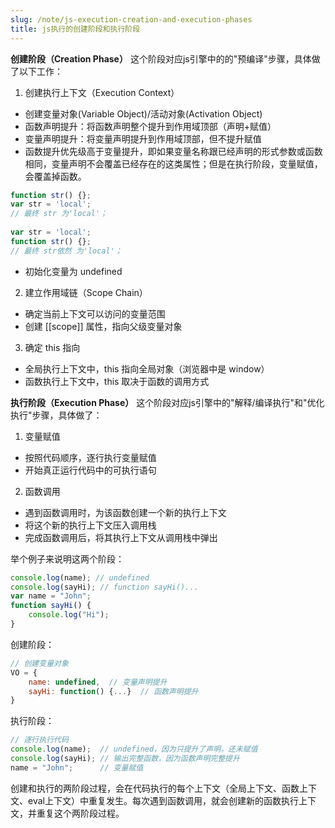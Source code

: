```yaml
---
slug: /note/js-execution-creation-and-execution-phases
title: js执行的创建阶段和执行阶段
---
```


**创建阶段（Creation Phase）**
这个阶段对应js引擎中的的"预编译"步骤，具体做了以下工作：

1. 创建执行上下文（Execution Context）
- 创建变量对象(Variable Object)/活动对象(Activation Object)
- 函数声明提升：将函数声明整个提升到作用域顶部（声明+赋值）
- 变量声明提升：将变量声明提升到作用域顶部，但不提升赋值
- 函数提升优先级高于变量提升，即如果变量名称跟已经声明的形式参数或函数相同，变量声明不会覆盖已经存在的这类属性；但是在执行阶段，变量赋值，会覆盖掉函数。
```js
function str() {};  
var str = 'local';  
// 最终 str 为'local'；  
  
var str = 'local';  
function str() {};  
// 最终 str依然 为'local'；
```
- 初始化变量为 undefined

2. 建立作用域链（Scope Chain）
- 确定当前上下文可以访问的变量范围
- 创建 [[scope]] 属性，指向父级变量对象

3. 确定 this 指向
- 全局执行上下文中，this 指向全局对象（浏览器中是 window）
- 函数执行上下文中，this 取决于函数的调用方式

**执行阶段（Execution Phase）**
这个阶段对应js引擎中的"解释/编译执行"和"优化执行"步骤，具体做了：

1. 变量赋值
- 按照代码顺序，逐行执行变量赋值
- 开始真正运行代码中的可执行语句

2. 函数调用
- 遇到函数调用时，为该函数创建一个新的执行上下文
- 将这个新的执行上下文压入调用栈
- 完成函数调用后，将其执行上下文从调用栈中弹出

举个例子来说明这两个阶段：

```javascript
console.log(name); // undefined
console.log(sayHi); // function sayHi()...
var name = "John";
function sayHi() {
    console.log("Hi");
}
```

创建阶段：
```javascript
// 创建变量对象
VO = {
    name: undefined,  // 变量声明提升
    sayHi: function() {...}  // 函数声明提升
}
```

执行阶段：
```javascript
// 逐行执行代码
console.log(name);  // undefined，因为只提升了声明，还未赋值
console.log(sayHi); // 输出完整函数，因为函数声明完整提升
name = "John";      // 变量赋值
```


创建和执行的两阶段过程，会在代码执行的每个上下文（全局上下文、函数上下文、eval上下文）中重复发生。每次遇到函数调用，就会创建新的函数执行上下文，并重复这个两阶段过程。
